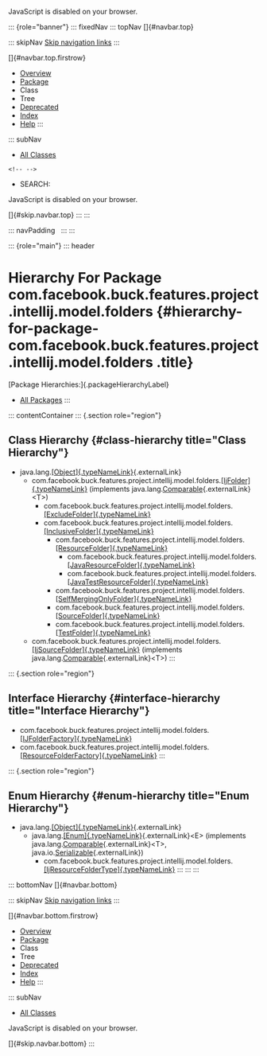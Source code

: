 <div>

JavaScript is disabled on your browser.

</div>

::: {role="banner"}
::: fixedNav
::: topNav
[]{#navbar.top}

::: skipNav
[Skip navigation links](#skip.navbar.top "Skip navigation links")
:::

[]{#navbar.top.firstrow}

-   [Overview](../../../../../../../../index.html)
-   [Package](package-summary.html)
-   Class
-   Tree
-   [Deprecated](../../../../../../../../deprecated-list.html)
-   [Index](../../../../../../../../index-all.html)
-   [Help](../../../../../../../../help-doc.html)
:::

::: subNav
-   [All Classes](../../../../../../../../allclasses.html)

```{=html}
<!-- -->
```
-   SEARCH:

<div>

<div>

JavaScript is disabled on your browser.

</div>

</div>

[]{#skip.navbar.top}
:::
:::

::: navPadding
 
:::
:::

::: {role="main"}
::: header
# Hierarchy For Package com.facebook.buck.features.project.intellij.model.folders {#hierarchy-for-package-com.facebook.buck.features.project.intellij.model.folders .title}

[Package Hierarchies:]{.packageHierarchyLabel}

-   [All Packages](../../../../../../../../overview-tree.html)
:::

::: contentContainer
::: {.section role="region"}
## Class Hierarchy {#class-hierarchy title="Class Hierarchy"}

-   java.lang.[[Object]{.typeNameLink}](http://docs.oracle.com/javase/7/docs/api/java/lang/Object.html?is-external=true "class or interface in java.lang"){.externalLink}
    -   com.facebook.buck.features.project.intellij.model.folders.[[IjFolder]{.typeNameLink}](IjFolder.html "class in com.facebook.buck.features.project.intellij.model.folders")
        (implements
        java.lang.[Comparable](http://docs.oracle.com/javase/7/docs/api/java/lang/Comparable.html?is-external=true "class or interface in java.lang"){.externalLink}\<T\>)
        -   com.facebook.buck.features.project.intellij.model.folders.[[ExcludeFolder]{.typeNameLink}](ExcludeFolder.html "class in com.facebook.buck.features.project.intellij.model.folders")
        -   com.facebook.buck.features.project.intellij.model.folders.[[InclusiveFolder]{.typeNameLink}](InclusiveFolder.html "class in com.facebook.buck.features.project.intellij.model.folders")
            -   com.facebook.buck.features.project.intellij.model.folders.[[ResourceFolder]{.typeNameLink}](ResourceFolder.html "class in com.facebook.buck.features.project.intellij.model.folders")
                -   com.facebook.buck.features.project.intellij.model.folders.[[JavaResourceFolder]{.typeNameLink}](JavaResourceFolder.html "class in com.facebook.buck.features.project.intellij.model.folders")
                -   com.facebook.buck.features.project.intellij.model.folders.[[JavaTestResourceFolder]{.typeNameLink}](JavaTestResourceFolder.html "class in com.facebook.buck.features.project.intellij.model.folders")
            -   com.facebook.buck.features.project.intellij.model.folders.[[SelfMergingOnlyFolder]{.typeNameLink}](SelfMergingOnlyFolder.html "class in com.facebook.buck.features.project.intellij.model.folders")
            -   com.facebook.buck.features.project.intellij.model.folders.[[SourceFolder]{.typeNameLink}](SourceFolder.html "class in com.facebook.buck.features.project.intellij.model.folders")
            -   com.facebook.buck.features.project.intellij.model.folders.[[TestFolder]{.typeNameLink}](TestFolder.html "class in com.facebook.buck.features.project.intellij.model.folders")
    -   com.facebook.buck.features.project.intellij.model.folders.[[IjSourceFolder]{.typeNameLink}](IjSourceFolder.html "class in com.facebook.buck.features.project.intellij.model.folders")
        (implements
        java.lang.[Comparable](http://docs.oracle.com/javase/7/docs/api/java/lang/Comparable.html?is-external=true "class or interface in java.lang"){.externalLink}\<T\>)
:::

::: {.section role="region"}
## Interface Hierarchy {#interface-hierarchy title="Interface Hierarchy"}

-   com.facebook.buck.features.project.intellij.model.folders.[[IJFolderFactory]{.typeNameLink}](IJFolderFactory.html "interface in com.facebook.buck.features.project.intellij.model.folders")
-   com.facebook.buck.features.project.intellij.model.folders.[[ResourceFolderFactory]{.typeNameLink}](ResourceFolderFactory.html "interface in com.facebook.buck.features.project.intellij.model.folders")
:::

::: {.section role="region"}
## Enum Hierarchy {#enum-hierarchy title="Enum Hierarchy"}

-   java.lang.[[Object]{.typeNameLink}](http://docs.oracle.com/javase/7/docs/api/java/lang/Object.html?is-external=true "class or interface in java.lang"){.externalLink}
    -   java.lang.[[Enum]{.typeNameLink}](http://docs.oracle.com/javase/7/docs/api/java/lang/Enum.html?is-external=true "class or interface in java.lang"){.externalLink}\<E\>
        (implements
        java.lang.[Comparable](http://docs.oracle.com/javase/7/docs/api/java/lang/Comparable.html?is-external=true "class or interface in java.lang"){.externalLink}\<T\>,
        java.io.[Serializable](http://docs.oracle.com/javase/7/docs/api/java/io/Serializable.html?is-external=true "class or interface in java.io"){.externalLink})
        -   com.facebook.buck.features.project.intellij.model.folders.[[IjResourceFolderType]{.typeNameLink}](IjResourceFolderType.html "enum in com.facebook.buck.features.project.intellij.model.folders")
:::
:::
:::

::: bottomNav
[]{#navbar.bottom}

::: skipNav
[Skip navigation links](#skip.navbar.bottom "Skip navigation links")
:::

[]{#navbar.bottom.firstrow}

-   [Overview](../../../../../../../../index.html)
-   [Package](package-summary.html)
-   Class
-   Tree
-   [Deprecated](../../../../../../../../deprecated-list.html)
-   [Index](../../../../../../../../index-all.html)
-   [Help](../../../../../../../../help-doc.html)
:::

::: subNav
-   [All Classes](../../../../../../../../allclasses.html)

<div>

<div>

JavaScript is disabled on your browser.

</div>

</div>

[]{#skip.navbar.bottom}
:::
